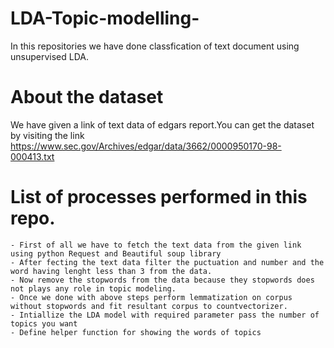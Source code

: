 # LDA-Topic-modelling-
In this repositories we have done classfication of text document using unsupervised LDA.

# About the dataset 
We have given a link of text data of edgars report.You can get the dataset by visiting the link https://www.sec.gov/Archives/edgar/data/3662/0000950170-98-000413.txt

# List of processes performed in this repo.
    - First of all we have to fetch the text data from the given link using python Request and Beautiful soup library
    - After fecting the text data filter the puctuation and number and the word having lenght less than 3 from the data.
    - Now remove the stopwords from the data because they stopwords does not plays any role in topic modeling.
    - Once we done with above steps perform lemmatization on corpus without stopwords and fit resultant corpus to countvectorizer.
    - Intiallize the LDA model with required parameter pass the number of topics you want
    - Define helper function for showing the words of topics 


